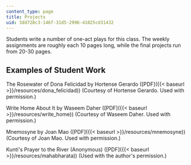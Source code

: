 ```yaml
---
content_type: page
title: Projects
uid: 3dd728c3-146f-31d5-2996-41025cd31432
---
```


Students write a number of one-act plays for this class. The weekly assignments are roughly each 10 pages long, while the final projects run from 20-30 pages.

Examples of Student Work
------------------------

The Rosewater of Dona Felicidad by Hortense Gerardo ([PDF]({{< baseurl >}}/resources/dona_felicidad)) (Courtesy of Hortense Gerardo. Used with permission.)

Write Home About It by Waseem Daher ([PDF]({{< baseurl >}}/resources/write_home)) (Courtesy of Waseem Daher. Used with permission.)

Mnemosyne by Joan Mao ([PDF]({{< baseurl >}}/resources/mnemosyne)) (Courtesy of Joan Mao. Used with permission.)

Kunti's Prayer to the River (Anonymous) ([PDF]({{< baseurl >}}/resources/mahabharata)) (Used with the author's permission.)